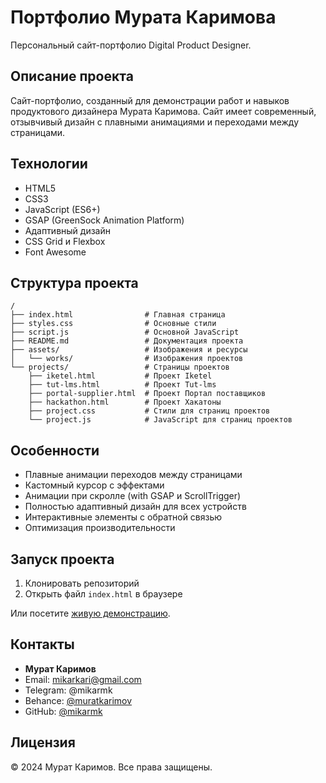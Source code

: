 # Портфолио Мурата Каримова

Персональный сайт-портфолио Digital Product Designer.

## Описание проекта

Сайт-портфолио, созданный для демонстрации работ и навыков продуктового дизайнера Мурата Каримова. Сайт имеет современный, отзывчивый дизайн с плавными анимациями и переходами между страницами.

## Технологии

- HTML5
- CSS3
- JavaScript (ES6+)
- GSAP (GreenSock Animation Platform)
- Адаптивный дизайн
- CSS Grid и Flexbox
- Font Awesome

## Структура проекта

```
/
├── index.html                # Главная страница
├── styles.css                # Основные стили
├── script.js                 # Основной JavaScript
├── README.md                 # Документация проекта
├── assets/                   # Изображения и ресурсы
│   └── works/                # Изображения проектов
└── projects/                 # Страницы проектов
    ├── iketel.html           # Проект Iketel
    ├── tut-lms.html          # Проект Tut-lms
    ├── portal-supplier.html  # Проект Портал поставщиков
    ├── hackathon.html        # Проект Хакатоны
    ├── project.css           # Стили для страниц проектов
    └── project.js            # JavaScript для страниц проектов
```

## Особенности

- Плавные анимации переходов между страницами
- Кастомный курсор с эффектами
- Анимации при скролле (with GSAP и ScrollTrigger)
- Полностью адаптивный дизайн для всех устройств
- Интерактивные элементы с обратной связью
- Оптимизация производительности

## Запуск проекта

1. Клонировать репозиторий
2. Открыть файл `index.html` в браузере

Или посетите [живую демонстрацию](https://mikarmk.github.io/muratpfshow.github.io/).

## Контакты

- **Мурат Каримов**
- Email: mikarkari@gmail.com
- Telegram: @mikarmk
- Behance: [@muratkarimov](https://www.behance.net/muratkarimov)
- GitHub: [@mikarmk](https://github.com/mikarmk)

## Лицензия

© 2024 Мурат Каримов. Все права защищены. 